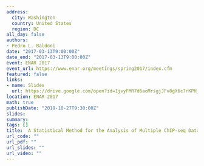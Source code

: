 ```yaml
---
address:
  city: Washington
  country: United States
  region: DC
all_day: false
authors:
- Pedro L. Baldoni
date: "2017-03-13T9:00:00Z"
date_end: "2017-03-13T9:00:00Z"
event: ENAR 2017
event_url: https://www.enar.org/meetings/spring2017/index.cfm
featured: false
links:
- name: Slides
  url: https://drive.google.com/open?id=1jvyFMR7d6aoMrsgjJFv8gX6c7rKPH_ib
location: ENAR 2017
math: true
publishDate: "2019-10-27T9:30:00Z"
slides: 
summary: 
tags: []
title: 	A Statistical Method for the Analysis of Multiple ChIP-seq Datasets
url_code: ""
url_pdf: ""
url_slides: ""
url_video: ""
---
```



